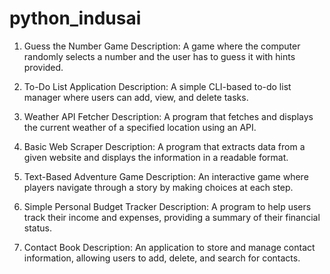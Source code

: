 # python_indusai
1. Guess the Number Game
Description: A game where the computer randomly selects a number and the user has to guess it with hints provided.

2. To-Do List Application
Description: A simple CLI-based to-do list manager where users can add, view, and delete tasks.

3. Weather API Fetcher
Description: A program that fetches and displays the current weather of a specified location using an API.

4. Basic Web Scraper
Description: A program that extracts data from a given website and displays the information in a readable format.

5. Text-Based Adventure Game
Description: An interactive game where players navigate through a story by making choices at each step.

6. Simple Personal Budget Tracker
Description: A program to help users track their income and expenses, providing a summary of their financial status.

7. Contact Book
Description: An application to store and manage contact information, allowing users to add, delete, and search for contacts.
